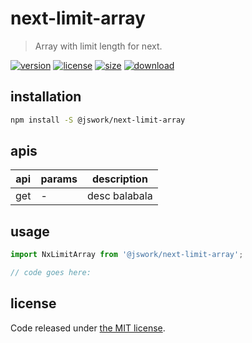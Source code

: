 # next-limit-array
> Array with limit length for next.

[![version][version-image]][version-url]
[![license][license-image]][license-url]
[![size][size-image]][size-url]
[![download][download-image]][download-url]

## installation
```bash
npm install -S @jswork/next-limit-array
```

## apis
| api | params | description   |
|-----|--------|---------------|
| get | -      | desc balabala |

## usage
```js
import NxLimitArray from '@jswork/next-limit-array';

// code goes here:
```

## license
Code released under [the MIT license](https://github.com/afeiship/next-limit-array/blob/master/LICENSE.txt).

[version-image]: https://img.shields.io/npm/v/@jswork/next-limit-array
[version-url]: https://npmjs.org/package/@jswork/next-limit-array

[license-image]: https://img.shields.io/npm/l/@jswork/next-limit-array
[license-url]: https://github.com/afeiship/next-limit-array/blob/master/LICENSE.txt

[size-image]: https://img.shields.io/bundlephobia/minzip/@jswork/next-limit-array
[size-url]: https://github.com/afeiship/next-limit-array/blob/master/dist/next-limit-array.min.js

[download-image]: https://img.shields.io/npm/dm/@jswork/next-limit-array
[download-url]: https://www.npmjs.com/package/@jswork/next-limit-array
